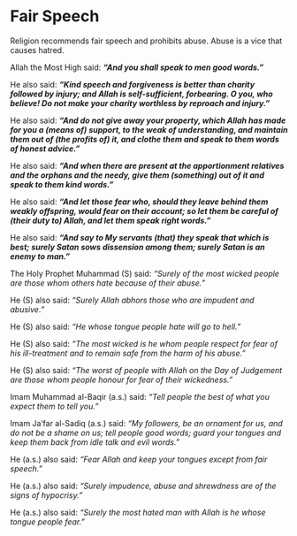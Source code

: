 Fair Speech
===========

Religion recommends fair speech and prohibits abuse. Abuse is a vice
that causes hatred.

Allah the Most High said: ***“And you shall speak to men good words.”***

He also said: ***“Kind speech and forgiveness is better than charity
followed by injury; and Allah is self-sufficient, forbearing. O you, who
believe! Do not make your charity worthless by reproach and injury.”***

He also said: ***“And do not give away your property, which Allah has
made for you a (means of) support, to the weak of understanding, and
maintain them out of (the profits of) it, and clothe them and speak to
them words of honest advice.”***

He also said: ***“And when there are present at the apportionment
relatives and the orphans and the needy, give them (something) out of it
and speak to them kind words.”***

He also said: ***“And let those fear who, should they leave behind them
weakly offspring, would fear on their account; so let them be careful of
(their duty to) Allah, and let them speak right words.”***

He also said: ***“And say to My servants (that) they speak that which is
best; surely Satan sows dissension among them; surely Satan is an enemy
to man.”***

The Holy Prophet Muhammad (S) said: *“Surely of the most wicked people
are those whom others hate because of their abuse.”*

He (S) also said: *“Surely Allah abhors those who are impudent and
abusive.”*

He (S) also said: *“He whose tongue people hate will go to hell.”*

He (S) also said: *“The most wicked is he whom people respect for fear
of his ill-treatment and to remain safe from the harm of his abuse.”*

He (S) also said: *“The worst of people with Allah on the Day of
Judgement are those whom people honour for fear of their wickedness.”*

Imam Muhammad al-Baqir (a.s.) said: *“Tell people the best of what you
expect them to tell you.”*

Imam Ja’far al-Sadiq (a.s.) said: *“My followers, be an ornament for us,
and do not be a shame on us; tell people good words; guard your tongues
and keep them back from idle talk and evil words.”*

He (a.s.) also said: *“Fear Allah and keep your tongues except from fair
speech.”*

He (a.s.) also said: *“Surely impudence, abuse and shrewdness are of the
signs of hypocrisy.”*

He (a.s.) also said: *“Surely the most hated man with Allah is he whose
tongue people fear.”*


